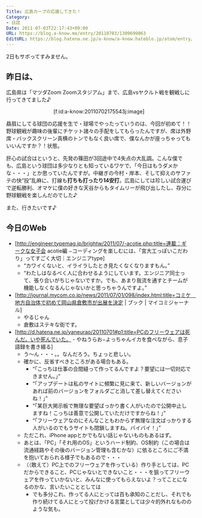 ```yaml
---
Title: 広島カープの応援してきた！
Category:
- 日誌
Date: 2011-07-03T22:17:43+09:00
URL: https://blog.a-know.me/entry/20110703/1309699063
EditURL: https://blog.hatena.ne.jp/a-know/a-know.hateblo.jp/atom/entry/12921228815727979572
---
```


2日もサボってすみません。


## 昨日は、
広島県は「マツダZoom Zoomスタジアム」まで、広島vsヤクルト戦を観戦しに行ってきてました♪

<div align=center>[f:id:a-know:20110702175543j:image]</div>


贔屓にしてる球団の応援を生で・球場でやったっていうのは、今回が初めて！！野球観戦が趣味の後輩にチケット諸々の手配をしてもらったんですが、席は外野席・バックスクリーン真横のトンでもなく良い席で、僕なんかが座っちゃってもいいんですか？！状態。

肝心の試合はというと、先発の篠田が3回途中で4失点の大乱調。こんな僕でも、広島という球団は多少なりとも知っているワケで、「今日はもうダメかな・・・」とか思っていたんですが。中継ぎの今村・岸本、そして抑えのサファテの快“投”乱麻に、打線も<span class="deco" style="font-weight:bold;">打ちも打ったり14安打</span>。広島にしては珍しい試合運びで逆転勝利、オマケに僕の好きな天谷からもタイムリーが飛び出したし、存分に野球観戦を楽しんだのでした♪

また、行きたいです♪


## 今日のWeb
- [http://engineer.typemag.jp/brightw/2011/07/-acotie.php:title=連載：ギークな女子会 acotie編 −コーディングを楽しむには、「宮大工っぽいこだわり」ってすごく大切｜エンジニアtype]
    - “カワイくないと、イライラしたとき見たくなくなりますもん。”
    - “わたしはなるべく人に合わせるようにしています。エンジニア同士って、張り合いがちじゃないですか。でも、あまり我流を通すとチームが機能しなくなるんじゃないかと思っちゃうんですよ。”
- [http://journal.mycom.co.jp/news/2011/07/01/098/index.html:title=コミケ　地方自治体で初めて岡山県倉敷市が出展を決定 | ブック | マイコミジャーナル]
    - やるじゃん
    - 倉敷はステキな街です。
- [http://d.hatena.ne.jp/yaneurao/20110701#p1:title=PCのフリーウェアは死んだ。いや死んでいた。 - やねうらお−よっちゃんイカを食べながら、息子語録を書き綴る]
    - う〜ん・・・。。なんだろう。ちょっと悲しい。
    - 確かに、反省すべきところがある場合もある。
        - “「こっちは仕事の合間縫って作ってるんですよ？要望には一切対応できません。」”
        - “「アップデートは私のサイトに頻繁に見に来て、新しいバージョンがあれば前のバージョンをフォルダごと消して差し替えてくださいね！」”
        - “「某巨大掲示板で無理な要望ばっかり書く人がいたので公開中止しますね！こっちは善意で公開していただけですからね！」”
        - “「フリーウェアなのにそんなこともわからず無理な注文ばっかりする人がいるのでもうサイトも閉鎖しますね。バイバイ！」”
    - ただこれ、iPhone appとかでもない話じゃないものもあるはず。
    - あとは、「PC」「それ用のOS」というハード制約、OS制約（この場合は流通経路やその後のバージョン管理も含むかな）に依るところにご不満を抱いておられる様子でもあるので・・・
    - （（敢えて）PC上でのフリーウェアを作っている）作り手としては、PCだからできること、PCじゃないとできないこと・・・を狙ってフリーウェアを作っていかないと、みんなに使ってもらえないよ？ってことになるのかな、言いたいこととしては
        - でも多分これ、作ってる人にとっては百も承知のことだし、それでも作り続けてる人にとって投げかける言葉としては少々的外れなもののような気も。


<script src="https://moshi-moshi.moshimo.works/moshimoshi/a_know_blog/20110703-1309699063?title=%E5%BA%83%E5%B3%B6%E3%82%AB%E3%83%BC%E3%83%97%E3%81%AE%E5%BF%9C%E6%8F%B4%E3%81%97%E3%81%A6%E3%81%8D%E3%81%9F%EF%BC%81"></script>
